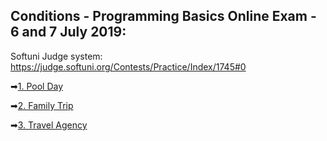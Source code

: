 ## Conditions - Programming Basics Online Exam - 6 and 7 July 2019:
Softuni Judge system: https://judge.softuni.org/Contests/Practice/Index/1745#0

➡[1. Pool Day](https://judge.softuni.org/Contests/Practice/DownloadResource/6146)

➡[2. Family Trip](https://judge.softuni.org/Contests/Practice/DownloadResource/6150)

➡[3. Travel Agency](https://judge.softuni.org/Contests/Practice/DownloadResource/6156)
